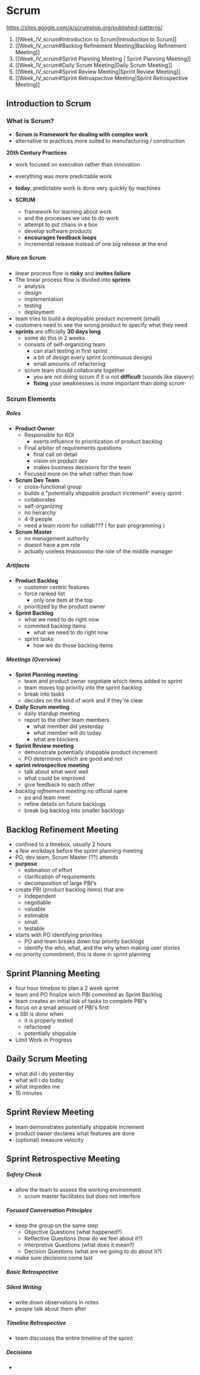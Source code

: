 # Scrum
https://sites.google.com/a/scrumplop.org/published-patterns/
1. [[Week_IV_scrum#Introduction to Scrum|Introduction to Scrum]]
2. [[Week_IV_scrum#Backlog Refinement Meeting|Backlog Refinement Meeting]]
3. [[Week_IV_scrum#Sprint Planning Meeting | Sprint Planning Meeting]]
4. [[Week_IV_scrum#Daily Scrum Meeting|Daily Scrum Meeting]]
5. [[Week_IV_scrum#Sprint Review Meeting|Sprint Review Meeting]]
6. [[Week_IV_scrum#Sprint Retrospective Meeting|Sprint Retrospective Meeting]]


## Introduction to Scrum
### What is Scrum?
- **Scrum is  Framework for dealing with complex work**
- alternative to practices more suited to manufacturing / construction

**20th Century Practices**
- work focused on execution rather than innovation
- everything was more predictable work
- **today**, predictable work is done very quickly by machines

- **SCRUM**
	- framework for learning about work
	- and the processes we use to do work
	- attempt to put chaos in a box
	- develop software products
	- **encourages feedback loops**
	- incremental release instead of one big release at the end

##### More on Scrum
- linear process flow is **risky** and **invites failure**
- The linear process flow is divided into **sprints**
	- analysis
	- design
	- implementation
	- testing
	- deployment
- team tries to build a deployable product increment (small)
- customers need to see the wrong product to specify what they need
- **sprints** are officially **30 days long**
	- some do this in 2 weeks
	- consists of self-organizing team
		- can start testing in first sprint
		- a bit of design every sprint (continuous design)
		- small amounts of refactoring
	- scrum team should collaborate together
		- you are not doing scrum if it is not **difficult** (sounds like slavery)
		- **fixing** your weaknesses is more important than *doing scrum*

### Scrum Elements

##### Roles
- **Product Owner**
	- Responsible for ROI
		- exerts influence to prioritization of product backlog
	- Final arbiter of requirements questions
		- final call on detail
		- vision on product dev
		- makes business decisions for the team
	- Focused more on the *what* rather than *how*
- **Scrum Dev Team**
	- cross-functional group
	- builds a "potentially shippable product increment" every sprint
	- collaborates
	- self-organizing
	- no heirarchy
	- 4-9 people
	- need a team room for collab??? ( for pair programming )
- **Scrum Master**
	- no management authority
	- doesnt have a pm role
	- actually useless lmaoooooo the role of the middle manager

##### Artifacts
- **Product Backlog**
	- customer centric features
	- force ranked list
		- only one item at the top
	- prioritized by the product owner
- **Sprint Backlog**
	- what we need to do right now
	- commited backlog items
		- what we need to do right now
	- sprint tasks
		- how we do those backlog items
##### Meetings (Overview)
- **Sprint Planning meeting**
	- team and product owner negotiate which items added to sprint
	- team moves top priority into the sprint backlog
	- break into tasks
	- decides on the kind of work and if they're clear
- **Daily Scrum meeting**
	- daily standup meeting
	- report to the other team members
		- what member did yesterday
		- what member will do today
		- what are blockers
- **Sprint Review meeting**
	- demonstrate potentially shippable product increment
	- PO determines which are good and not
- **sprint retrospective meeting**
	- talk about what went well
	- what could be improved
	- give feedback to each other
- *backlog refinement meeting* no official name
	- po and team meet
	- refine details on future backlogs
	- break big backlog into smaller backlogs

## Backlog Refinement Meeting
- confined to a timebox, usually 2 hours
- a few workdays before the sprint planning meeting
- PO, dev team, Scrum Master (??) attends
- **purpose**
	- estimation of effort
	- clarification of requirements
	- decomposition of large PBI's
- create PBI (product backlog items) that are:
	- independent
	- negotiable
	- valuable
	- estimable
	- small 
	- testable
- starts with PO identifying priorities
	- PO and team breaks down top priority backlogs
	- identify the who, what, and the why when making user stories
- no priority commitment, this is done in sprint planning
## Sprint Planning Meeting
- four hour timebox to plan a 2 week sprint
- team and PO finalize wich PBI commited as Sprint Backlog
- team creates an initial lisk of tasks to complete PBI's
- focus on a small amount of PBI's first
- a SBI is *done* when
	- it is properly tested
	- refactored
	- potentially shippable
- Limit Work in Progress

## Daily Scrum Meeting
- what did i do yesterday
- what will i do today
- what impedes me
- 15 minutes

## Sprint Review Meeting
- team demonstrates potentially shippable increment
- product owner declares what features are done
- (optional) measure velocity 

## Sprint Retrospective Meeting
##### Safety Check
- allow the team to assess the working environment
	- scrum master facilitates but does not interfere

##### Focused Conversation Principles
- keep the group on the same step
	- Objective Questions (what happened?)
	- Reflective Questions (how do we feel about it?)
	- Interpretive Questions (what does it mean?)
	- Decision Questions (what are we going to do about it?)
- make sure decisions come last
##### Basic Retrospective
##### Silent Writing
- write down observations in notes
- people talk about them after
##### Timeline Retrospective
- team discusses the entire timeline of the sprint
##### Decisions
- 
